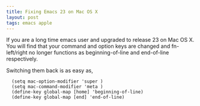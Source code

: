 ```yaml
---
title: Fixing Emacs 23 on Mac OS X
layout: post
tags: emacs apple
---
```



If you are a long time emacs user and upgraded to release 23 on Mac OS
X. You will find that your command and option keys are changed and fn-
left/right no longer functions as beginning-of-line and end-of-line
respectively.

Switching them back is as easy as,

      (setq mac-option-modifier 'super )
      (setq mac-command-modifier 'meta )
      (define-key global-map [home] 'beginning-of-line)
      (define-key global-map [end] 'end-of-line)
